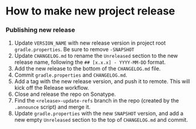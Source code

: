 # How to make new project release

### Publishing new release

1. Update `VERSION_NAME` with new release version in project root `gradle.properties`. Be sure to remove `-SNAPSHOT`
2. Update `CHANGELOG.md` to rename the `Unreleased` section to the new release name, following the `## [x.x.x] - YYYY-MM-DD` format.
3. Add the new release to the bottom of the `CHANGELOG.md` file.
4. Commit `gradle.properties` and `CHANGELOG.md`.
5. Add a tag with the new release version, and push it to remote. This will kick off the Release workflow.
6. Close and release the repo on Sonatype.
7. Find the `<release>-update-refs` branch in the repo (created by the `.announce` script) and merge it.
8. Update `gradle.properties` with the new `SNAPSHOT` version, and add a new empty `Unreleased` section to the top of `CHANGELOG.md` and commit.
